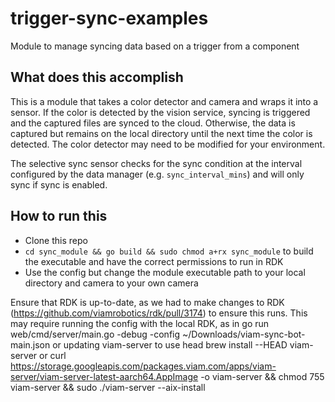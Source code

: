 # trigger-sync-examples
Module to manage syncing data based on a trigger from a component

## What does this accomplish
This is a module that takes a color detector and camera and wraps it into a sensor. If the color is detected by the vision service, syncing is triggered and the captured files are synced to the cloud. Otherwise, the data is captured but remains on the local directory until the next time the color is detected. The color detector may need to be modified for your environment.

The selective sync sensor checks for the sync condition at the interval configured by the data manager (e.g. `sync_interval_mins`) and will only sync if sync is enabled.

## How to run this
- Clone this repo
- `cd sync_module && go build && sudo chmod a+rx sync_module` to build the executable and have the correct permissions to run in RDK
- Use the config but change the module executable path to your local directory and camera to your own camera

Ensure that RDK is up-to-date, as we had to make changes to RDK (https://github.com/viamrobotics/rdk/pull/3174) to ensure this runs. This may require running the config with the local RDK, as in go run web/cmd/server/main.go -debug -config ~/Downloads/viam-sync-bot-main.json or updating viam-server to use head brew install --HEAD viam-server or curl https://storage.googleapis.com/packages.viam.com/apps/viam-server/viam-server-latest-aarch64.AppImage -o viam-server && chmod 755 viam-server && sudo ./viam-server --aix-install

